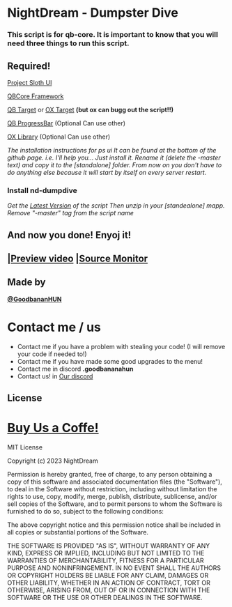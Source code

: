 # **NightDream - Dumpster Dive**
### This script is for qb-core. It is important to know that you will need three things to run this script.

## Required!
[Project Sloth UI](https://github.com/Project-Sloth/ps-ui) 

[QBCore Framework](https://github.com/qbcore-framework/qb-core) 

[QB Target](https://github.com/qbcore-framework/qb-target)  or  [OX Target](https://github.com/overextended/ox_target) **(but ox can bugg out the script!!)**

[QB ProgressBar](https://github.com/qbcore-framework/progressbar) (Optional Can use other)

[OX Library](https://github.com/overextended/ox_lib) (Optional Can use other)


_The installation instructions for ps ui It can be found at the bottom of the github page. i.e. I'll help you... Just install it. Rename it (delete the -master text) and copy it to the [standalone] folder. From now on you don't have to do anything else because it will start by itself on every server restart._

### **Install nd-dumpdive**

_Get the [Latest Version](https://github.com/NightDream-Development/nd-dumpdive/releases/) of the script_
_Then unzip in your [standealone] mapp. Remove "-master" tag from the script name_

## And now you done! Enyoj it!

## |[Preview video](https://streamable.com/9n0d0k)                      |[Source Monitor](https://imgur.com/OARuabm)                      


## Made by

**[@GoodbananHUN](https://github.com/GoodbananaHUN)**

# Contact me / us

- Contact me if you have a problem with stealing your code! (I will remove your code if needed to!)
- Contact me if you have made some good upgrades to the menu!
- Contact me in discord **.goodbananahun**
- Contact us! in [Our discord](https://discord.gg/P9UZuXNrGX)
## License


# [Buy Us a Coffe!](https://nightdream.tebex.io/package/5774667)

MIT License

Copyright (c) 2023 NightDream

Permission is hereby granted, free of charge, to any person obtaining a copy of this software and associated documentation files (the "Software"), to deal in the Software without restriction, including without limitation the rights to use, copy, modify, merge, publish, distribute, sublicense, and/or sell copies of the Software, and to permit persons to whom the Software is furnished to do so, subject to the following conditions:

The above copyright notice and this permission notice shall be included in all copies or substantial portions of the Software.

THE SOFTWARE IS PROVIDED "AS IS", WITHOUT WARRANTY OF ANY KIND, EXPRESS OR IMPLIED, INCLUDING BUT NOT LIMITED TO THE WARRANTIES OF MERCHANTABILITY, FITNESS FOR A PARTICULAR PURPOSE AND NONINFRINGEMENT. IN NO EVENT SHALL THE AUTHORS OR COPYRIGHT HOLDERS BE LIABLE FOR ANY CLAIM, DAMAGES OR OTHER LIABILITY, WHETHER IN AN ACTION OF CONTRACT, TORT OR OTHERWISE, ARISING FROM, OUT OF OR IN CONNECTION WITH THE SOFTWARE OR THE USE OR OTHER DEALINGS IN THE SOFTWARE.




